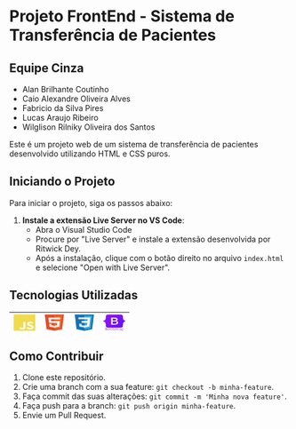 # Projeto FrontEnd - Sistema de Transferência de Pacientes

## **Equipe Cinza**
- Alan Brilhante Coutinho
- Caio Alexandre Oliveira Alves
- Fabricio da Silva Pires
- Lucas Araujo Ribeiro
- Wilglison Rilniky Oliveira dos Santos

Este é um projeto web de um sistema de transferência de pacientes desenvolvido utilizando HTML e CSS puros.

## Iniciando o Projeto

Para iniciar o projeto, siga os passos abaixo:

1. **Instale a extensão Live Server no VS Code**:
   - Abra o Visual Studio Code
   - Procure por "Live Server" e instale a extensão desenvolvida por Ritwick Dey.
   - Após a instalação, clique com o botão direito no arquivo `index.html` e selecione "Open with Live Server".

## Tecnologias Utilizadas

<img align="center" alt="Java Script" height="30" width="40" src="https://raw.githubusercontent.com/devicons/devicon/master/icons/javascript/javascript-plain.svg">|<img align="center" alt="HTML" height="30" width="40" src="https://raw.githubusercontent.com/devicons/devicon/master/icons/html5/html5-original.svg">|<img align="center" alt="CSS" height="30" width="40" src="https://raw.githubusercontent.com/devicons/devicon/master/icons/css3/css3-original.svg">|<img align="center" alt="CSS" height="30" width="40" src="https://raw.githubusercontent.com/devicons/devicon/master/icons/bootstrap/bootstrap-original-wordmark.svg">
  |--|--|--|--|

## Como Contribuir

1. Clone este repositório.
2. Crie uma branch com a sua feature: `git checkout -b minha-feature`.
3. Faça commit das suas alterações: `git commit -m 'Minha nova feature'`.
4. Faça push para a branch: `git push origin minha-feature`.
5. Envie um Pull Request.


